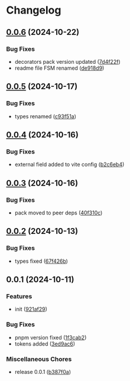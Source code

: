 # Changelog

## [0.0.6](https://github.com/ksv90/fsm/compare/v0.0.5...v0.0.6) (2024-10-22)


### Bug Fixes

* decorators pack version updated ([7d4f22f](https://github.com/ksv90/fsm/commit/7d4f22f6da48ab7dc7943ce0077247019bd3e3bb))
* readme file FSM renamed ([de918d9](https://github.com/ksv90/fsm/commit/de918d9dfa5e82226068772f01dc6b66ae2dea12))

## [0.0.5](https://github.com/ksv90/fsm/compare/v0.0.4...v0.0.5) (2024-10-17)


### Bug Fixes

* types renamed ([c93f51a](https://github.com/ksv90/fsm/commit/c93f51a248b636b5ac3974c30f5ce25fb8d3fb57))

## [0.0.4](https://github.com/ksv90/fsm/compare/v0.0.3...v0.0.4) (2024-10-16)


### Bug Fixes

* external field added to vite config ([b2c6eb4](https://github.com/ksv90/fsm/commit/b2c6eb4459000bc550e067a5e59aabe47c9c1305))

## [0.0.3](https://github.com/ksv90/fsm/compare/v0.0.2...v0.0.3) (2024-10-16)


### Bug Fixes

* pack moved to peer deps ([40f310c](https://github.com/ksv90/fsm/commit/40f310cb0b5948db3087aab17b8abeac043e70a6))

## [0.0.2](https://github.com/ksv90/fsm/compare/v0.0.1...v0.0.2) (2024-10-13)


### Bug Fixes

* types fixed ([67f426b](https://github.com/ksv90/fsm/commit/67f426b709a067a43aab0a3bdc745bc38a4db88c))

## 0.0.1 (2024-10-11)


### Features

* init ([921af29](https://github.com/ksv90/fsm/commit/921af29b7d6766f725441567684730e063029222))


### Bug Fixes

* pnpm version fixed ([1f3cab2](https://github.com/ksv90/fsm/commit/1f3cab26a153cb799b3d142c0b7b25fdc7ca000c))
* tokens added ([3ed9ac6](https://github.com/ksv90/fsm/commit/3ed9ac64f7d5433b30216c314856b044afe3bedd))


### Miscellaneous Chores

* release 0.0.1 ([b387f0a](https://github.com/ksv90/fsm/commit/b387f0ac05a5f6260f16917a421a39df1216837c))
